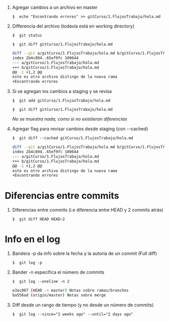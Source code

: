 1. Agregar cambios a un archivo en master

    `$  echo "Encontrando errores" >> gitCurso/1.FlujosTrabajo/hola.md`

2. Differencia del archivo (todavía está en working directory)

    `$  git status`

    `$  git diff gitCurso/1.FlujosTrabajo/hola.md`


    ```sh
    diff --git a/gitCurso/1.FlujosTrabajo/hola.md b/gitCurso/1.FlujosTrabajo/hola.md
    index 2b4c894..65ef9fc 100644
    --- a/gitCurso/1.FlujosTrabajo/hola.md
    +++ b/gitCurso/1.FlujosTrabajo/hola.md
    @@ -1 +1,2 @@
    este es otro archivo distingo de la nueva rama
    +Encontrando errores
    ```

3. Si se agregan los cambios a staging y se revisa 

    `$  git add gitCurso/1.FlujosTrabajo/hola.md`

    `$  git diff gitCurso/1.FlujosTrabajo/hola.md`

    *No se muestra nada, como si no existieran diferencias*

4. Agregar flag para revisar cambios desde staging (con --cached)

    `$  git diff --cached gitCurso/1.FlujosTrabajo/hola.md`

    ```sh
    diff --git a/gitCurso/1.FlujosTrabajo/hola.md b/gitCurso/1.FlujosTrabajo/hola.md
    index 2b4c894..65ef9fc 100644
    --- a/gitCurso/1.FlujosTrabajo/hola.md
    +++ b/gitCurso/1.FlujosTrabajo/hola.md
    @@ -1 +1,2 @@
    este es otro archivo distingo de la nueva rama
    +Encontrando errores
    ```

# Diferencias entre commits

1. Diferencias entre commits (i.e diferencia entre HEAD y 2 commits atrás)

    `$  git diff HEAD HEAD~2`

# Info en el log

1. Bandera -p da info sobre la fecha y la autoría de un commit (Full diff)

    `$  git log -p`

2. Bander -n especifica el número de commits

    `$  git log --oneline -n 2`

    ```sh
    e3ac087 (HEAD -> master) Notas sobre ramas/branches
    ba556ad (origin/master) Notas sobre merge
    ```

3. Diff desde un rango de tiempo (y no desde un número de commits)

    `$  git log --since="2 weeks ago" --until="2 days ago"`